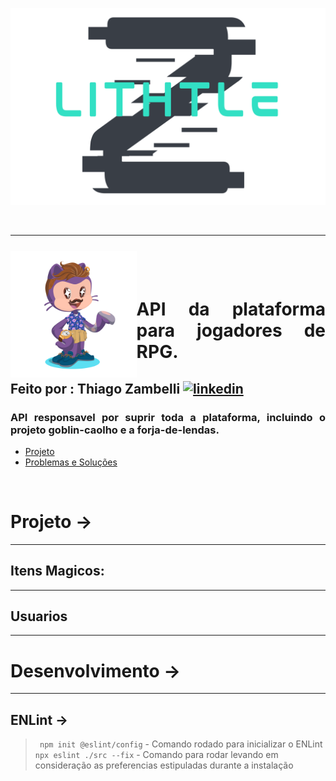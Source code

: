 <div align="center">

![Alt text](src/assets/logoLithtleZ.svg) 

&nbsp;

---

&nbsp;

</div>


<img align="left" width="40%" style="margin-top:-20px" src="./src/assets/eu.png">

&nbsp;
&nbsp;

<div dsplay="inline-block">

<h1 align="justify">API da plataforma para jogadores de RPG.</h1>
<h2 align="justify">Feito por : Thiago Zambelli 
    <a href="https://www.linkedin.com/in/thiagozambelli">
        <img width="80px" src="https://i.ibb.co/RyZx12b/linkedin.png" alt="linkedin" style="vertical-align:top;">
    </a>
</h2>
<h3 align="justify">API responsavel por suprir toda a plataforma, incluindo o projeto goblin-caolho e a forja-de-lendas.</h3>
 
  

</div>

- [Projeto](#projeto)
- [Problemas e Soluções](#problemas__solucoes)

&nbsp;



# Projeto -> <div id="projeto"></div>
---
## Itens Magicos:
---
## Usuarios
---

# Desenvolvimento -> <div id='desenvolvimento'></div>
---
## ENLint ->
> ` npm init @eslint/config` - Comando rodado para inicializar o ENLint
> ` npx eslint ./src --fix` - Comando para rodar levando em consideração as preferencias estipuladas durante a instalação